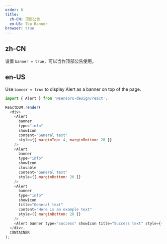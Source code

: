 ```yaml
---
order: 6
title:
  zh-CN: 顶部公告
  en-US: Top Banner
browser: true
---
```


## zh-CN

设置 `banner = true`，可以当作顶部公告使用。

## en-US

Use `banner = true` to display Alert as a banner on top of the page.

```js
import { Alert } from '@sensoro-design/react';

ReactDOM.render(
  <div>
    <Alert
      banner
      type="info"
      showIcon
      content="General text"
      style={{ marginTop: 4, marginBottom: 20 }}
    />
    <Alert
      banner
      type="info"
      showIcon
      closable
      content="General text"
      style={{ marginBottom: 20 }}
    />
    <Alert
      banner
      type="info"
      showIcon
      title="General text"
      content="Here is an example text"
      style={{ marginBottom: 20 }}
    />
    <Alert banner type="success" showIcon title="Success text" style={{ marginBottom: 20 }} />
  </div>,
  CONTAINER
);
```
